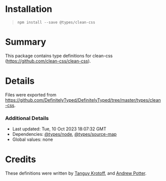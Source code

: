 # Installation
> `npm install --save @types/clean-css`

# Summary
This package contains type definitions for clean-css (https://github.com/clean-css/clean-css).

# Details
Files were exported from https://github.com/DefinitelyTyped/DefinitelyTyped/tree/master/types/clean-css.

### Additional Details
 * Last updated: Tue, 10 Oct 2023 18:07:32 GMT
 * Dependencies: [@types/node](https://npmjs.com/package/@types/node), [@types/source-map](https://npmjs.com/package/@types/source-map)
 * Global values: none

# Credits
These definitions were written by [Tanguy Krotoff](https://github.com/tkrotoff), and [Andrew Potter](https://github.com/GolaWaya).
